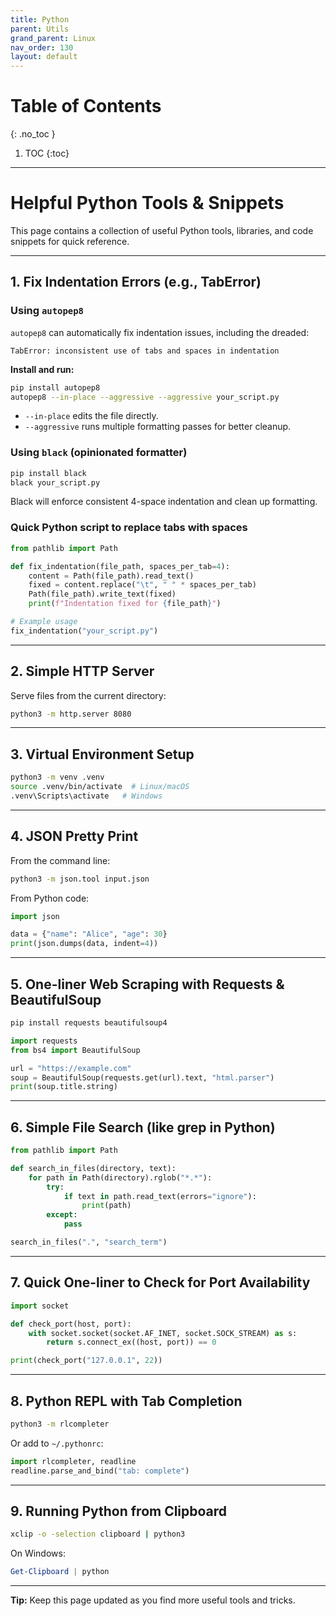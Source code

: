 ```yaml
---
title: Python
parent: Utils
grand_parent: Linux
nav_order: 130
layout: default
---
```

# Table of Contents 
{: .no_toc }

1. TOC 
{:toc}

---

# Helpful Python Tools & Snippets

This page contains a collection of useful Python tools, libraries, and code snippets for quick reference.

---

## 1. Fix Indentation Errors (e.g., TabError)

### Using `autopep8`
`autopep8` can automatically fix indentation issues, including the dreaded:
```
TabError: inconsistent use of tabs and spaces in indentation
```
**Install and run:**
```bash
pip install autopep8
autopep8 --in-place --aggressive --aggressive your_script.py
```
- `--in-place` edits the file directly.
- `--aggressive` runs multiple formatting passes for better cleanup.

### Using `black` (opinionated formatter)
```bash
pip install black
black your_script.py
```
Black will enforce consistent 4-space indentation and clean up formatting.

### Quick Python script to replace tabs with spaces
```python
from pathlib import Path

def fix_indentation(file_path, spaces_per_tab=4):
    content = Path(file_path).read_text()
    fixed = content.replace("\t", " " * spaces_per_tab)
    Path(file_path).write_text(fixed)
    print(f"Indentation fixed for {file_path}")

# Example usage
fix_indentation("your_script.py")
```

---

## 2. Simple HTTP Server

Serve files from the current directory:
```bash
python3 -m http.server 8080
```

---

## 3. Virtual Environment Setup

```bash
python3 -m venv .venv
source .venv/bin/activate  # Linux/macOS
.venv\Scripts\activate   # Windows
```

---

## 4. JSON Pretty Print

From the command line:
```bash
python3 -m json.tool input.json
```

From Python code:
```python
import json

data = {"name": "Alice", "age": 30}
print(json.dumps(data, indent=4))
```

---

## 5. One-liner Web Scraping with Requests & BeautifulSoup

```bash
pip install requests beautifulsoup4
```
```python
import requests
from bs4 import BeautifulSoup

url = "https://example.com"
soup = BeautifulSoup(requests.get(url).text, "html.parser")
print(soup.title.string)
```

---

## 6. Simple File Search (like grep in Python)

```python
from pathlib import Path

def search_in_files(directory, text):
    for path in Path(directory).rglob("*.*"):
        try:
            if text in path.read_text(errors="ignore"):
                print(path)
        except:
            pass

search_in_files(".", "search_term")
```

---

## 7. Quick One-liner to Check for Port Availability

```python
import socket

def check_port(host, port):
    with socket.socket(socket.AF_INET, socket.SOCK_STREAM) as s:
        return s.connect_ex((host, port)) == 0

print(check_port("127.0.0.1", 22))
```

---

## 8. Python REPL with Tab Completion

```bash
python3 -m rlcompleter
```

Or add to `~/.pythonrc`:
```python
import rlcompleter, readline
readline.parse_and_bind("tab: complete")
```

---

## 9. Running Python from Clipboard

```bash
xclip -o -selection clipboard | python3
```

On Windows:
```powershell
Get-Clipboard | python
```

---

**Tip:** Keep this page updated as you find more useful tools and tricks.
